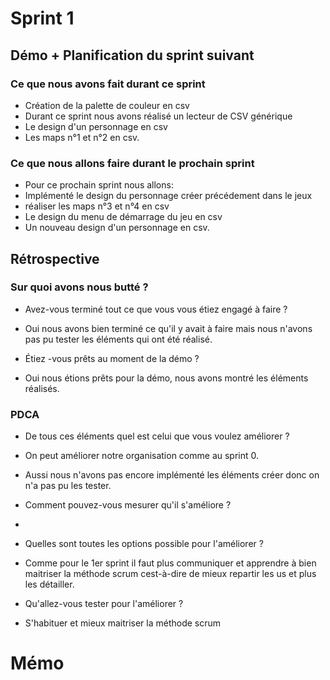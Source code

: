# Sprint 1

## Démo + Planification du sprint suivant

### Ce que nous avons fait durant ce sprint
* Création de la palette de couleur en csv
* Durant ce sprint nous avons réalisé un lecteur de CSV générique
* Le design d'un personnage en csv
* Les maps n°1 et n°2 en csv. 

### Ce que nous allons faire durant le prochain sprint
* Pour ce prochain sprint nous allons: 
* Implémenté le design du personnage créer précédement dans le jeux 
* réaliser les maps n°3 et n°4 en csv 
* Le design du menu de démarrage du jeu en csv 
* Un nouveau design d'un personnage en csv.

## Rétrospective

### Sur quoi avons nous butté ?
* Avez-vous terminé tout ce que vous vous étiez engagé à faire ?
* Oui nous avons bien terminé ce qu'il y avait à faire mais nous n'avons pas pu tester les éléments qui ont été réalisé. 

* Étiez -vous prêts au moment de la démo ?
* Oui nous étions prêts pour la démo, nous avons montré les éléments réalisés.

### PDCA
* De tous ces éléments quel est celui que vous voulez améliorer ?
* On peut améliorer notre organisation comme au sprint 0.
* Aussi nous n'avons pas encore implémenté les éléments créer donc on n'a pas pu les tester.

* Comment pouvez-vous mesurer qu'il s'améliore ?
* 

* Quelles sont toutes les options possible pour l'améliorer ?
* Comme pour le 1er sprint il faut plus communiquer et apprendre à bien maitriser la méthode scrum cest-à-dire de mieux repartir les us et plus les détailler.

* Qu'allez-vous tester pour l'améliorer ?
* S'habituer et mieux maitriser la méthode scrum

# Mémo
